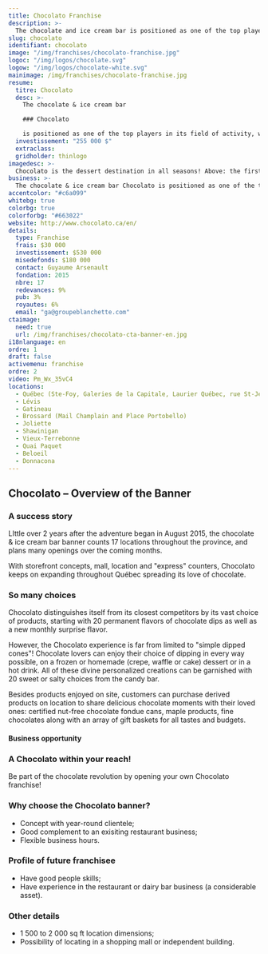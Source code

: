 ```yaml
---
title: Chocolato Franchise
description: >-
  The chocolate and ice cream bar is positioned as one of the top players in its field of activity, with the largest variety of chocolate dipping choices.
slug: chocolato
identifiant: chocolato
image: "/img/franchises/chocolato-franchise.jpg"
logoc: "/img/logos/chocolate.svg"
logow: "/img/logos/chocolate-white.svg"
mainimage: /img/franchises/chocolato-franchise.jpg
resume:
  titre: Chocolato
  desc: >-
    The chocolate & ice cream bar 

    ### Chocolato 

    is positioned as one of the top players in its field of activity, with the largest variety of chocolate dipping choices. Its 4-season concept offering a very diverse product selection, to be enjoyed on site or to-go, makes Chocolato THE destination for fans of sweets.   
  investissement: "255 000 $"
  extraclass:
  gridholder: thinlogo
imagedesc: >-
  Chocolato is the dessert destination in all seasons! Above: the first Chocolato store, located in Ste-Foy. 
business: >-
  The chocolate & ice cream bar Chocolato is positioned as one of the top players in its field of activity, with the largest variety of chocolate dipping choices. Its 4-season concept offering a very diverse product selection, to be enjoyed on site or to-go, makes Chocolato THE destination for fans of sweets.   
accentcolor: "#c6a099"
whitebg: true
colorbg: true
colorforbg: "#663022"
website: http://www.chocolato.ca/en/
details:
  type: Franchise
  frais: $30 000
  investissement: $530 000 
  misedefonds: $180 000
  contact: Guyaume Arsenault
  fondation: 2015
  nbre: 17
  redevances: 9%
  pub: 3%
  royautes: 6%
  email: "ga@groupeblanchette.com"
ctaimage: 
  need: true
  url: /img/franchises/chocolato-cta-banner-en.jpg
i18nlanguage: en
ordre: 1
draft: false
activemenu: franchise
ordre: 2
video: Pm_Wx_35vC4
locations:
  - Québec (Ste-Foy, Galeries de la Capitale, Laurier Québec, rue St-Jean, Chauveau, Charlesbourg, Pyramide)
  - Lévis
  - Gatineau
  - Brossard (Mail Champlain and Place Portobello)
  - Joliette
  - Shawinigan
  - Vieux-Terrebonne
  - Quai Paquet
  - Beloeil
  - Donnacona
---
```

## Chocolato – Overview of the Banner

### A success story 

LIttle over 2 years after the adventure began in August 2015, the chocolate & ice cream bar banner counts 17 locations throughout the province, and plans many openings over the coming months.

With storefront concepts, mall, location and "express" counters, Chocolato keeps on expanding throughout Québec spreading its love of chocolate. 

### So many choices 

Chocolato distinguishes itself from its closest competitors by its vast choice of products, starting with 20 permanent flavors of chocolate dips as well as a new monthly surprise flavor. 

However, the Chocolato experience is far from limited to "simple dipped cones"! Chocolate lovers can enjoy their choice of dipping in every way possible, on a frozen or homemade (crepe, waffle or cake) dessert or in a hot drink. All of these divine personalized creations can be garnished with 20 sweet or salty choices from the candy bar. 

Besides products enjoyed on site, customers can purchase derived products on location to share delicious chocolate moments with their loved ones: certified nut-free chocolate fondue cans, maple products, fine chocolates along with an array of gift baskets for all tastes and budgets.


#### Business opportunity 

### A Chocolato within your reach!

Be part of the chocolate revolution by opening your own Chocolato franchise! 

### Why choose the Chocolato banner?

- Concept with year-round clientele;
- Good complement to an exisiting restaurant business;
- Flexible business hours.

### Profile of future franchisee 

- Have good people skills;
- Have experience in the restaurant or dairy bar business (a considerable asset). 

### Other details

- 1 500 to 2 000 sq ft location dimensions;
- Possibility of locating in a shopping mall or independent building.
 


